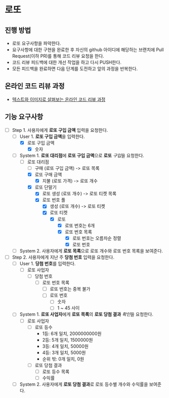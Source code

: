 # 로또

## 진행 방법

* 로또 요구사항을 파악한다.
* 요구사항에 대한 구현을 완료한 후 자신의 github 아이디에 해당하는 브랜치에 Pull Request(이하 PR)를 통해 코드 리뷰 요청을 한다.
* 코드 리뷰 피드백에 대한 개선 작업을 하고 다시 PUSH한다.
* 모든 피드백을 완료하면 다음 단계를 도전하고 앞의 과정을 반복한다.

## 온라인 코드 리뷰 과정

* [텍스트와 이미지로 살펴보는 온라인 코드 리뷰 과정](https://github.com/next-step/nextstep-docs/tree/master/codereview)

## 기능 요구사항

* [ ] Step 1. 사용자에게 **로또 구입 금액** 입력을 요청한다.
    * [ ] User 1. **로또 구입 금액**을 입력한다.
        * [x] 로또 구입 금액
            * [x] 숫자
    * [ ] System 1. **로또 대리점**에 **로또 구입 금액**으로 **로또** *구입*을 요청한다.
        * [ ] 로또 대리점
            * [ ] 구매 (로또 구입 금액) -> 로또 목록
            * [x] 로또 구매 금액
                * [x] 지불 (로또 가격) -> 로또 개수
            * [x] 로또 단말기
                * [x] 로또 생성 (로또 개수) -> 로또 티켓 목록
                * [x] 로또 번호 풀
                    * [x] 생성 (로또 개수) -> 로또 티켓
                    * [x] 로또 티켓
                        * [x] 로또
                            * [x] 로또 번호는 6개
                            * [x] 로또 번호 목록
                                * [x] 로또 번호는 오름차순 정렬
                                * [x] 로또 번호
    * [ ] System 2. 사용자에게 **로또 목록**으로 로또 개수와 로또 번호 목록을 보여준다.
* [ ] Step 2. 사용자에게 지난 주 **당첨 번호** 입력을 요청한다.
    * [ ] User 1. **당첨 번호**를 입력한다.
        * [ ] 로또 사업자
            * [ ] 당첨 번호
                * [ ] 로또 번호 목록
                    * [ ] 로또 번호는 중복 불가
                    * [ ] 로또 번호
                        * [ ] 숫자
                        * [ ] 1 ~ 45 사이
    * [ ] System 1. **로또 사업자**에게 **로또 목록**의 **로또 당첨 결과** *확인*을 요청한다.
        * [ ] 로또 사업자
            * [ ] 로또 등수
                * 1등: 6개 일치, 2000000000원
                * 2등: 5개 일치, 1500000원
                * 3등: 4개 일치, 50000원
                * 4등: 3개 일치, 5000원
                * 순위 밖: 0개 일치, 0원
            * [ ] 로또 당첨 결과
                * [ ] 로또 등수 목록
                * [ ] 수익률
    * [ ] System 2. 사용자에게 **로또 당첨 결과**로 로또 등수별 개수와 수익률을 보여준다.
